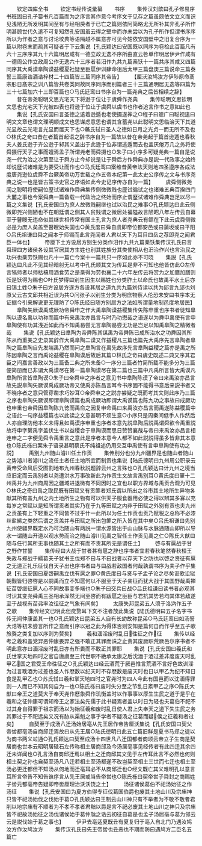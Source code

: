 <!-- { "loadSidebar": true } -->
　　钦定四库全书
　　钦定书经传说彚纂
　　书序
　　集传汉刘歆曰孔子修易序书班固曰孔子纂书凡百篇而为之序言其作意今考序文于见存之篇虽颇依文立义而识见浅陋无所发明其间至有与经相戾者于已亡之篇则依阿简略尤无所补其非孔子所作明甚顾世代久逺不可复知然孔安国虽云得之壁中而亦未尝以为孔子所作但谓书序序所以为作者之意与讨论坟典等语隔越不属意亦可见今姑依安国壁中之旧复合序为一篇以附卷末而疏其可疑者于下云集说【孔氏颖达曰安国既以同序为卷检此百篇凡有六十三序序其九十六篇明居咸有一德立政无逸不序所由直云咎单作明居伊尹作咸有一德周公作立政周公作无逸六十三序者若汨作九共九篇槀饫十一篇共序其咸又四篇同序其大禹谟臯陶谟益稷夏社疑至臣扈伊训肆命徂后太甲三篇盘庚三篇说命三篇泰誓三篇康诰酒诰梓材二十四篇皆三篇同序其帝告】
　　【厘沃汝鸠汝方伊陟原命髙宗肜日髙宗之训八篇皆共卷类同故同序同序而别篇者三十三篇通明居无逸等四篇为三十七篇加六十三即百篇也○马氏廷鸾曰书序自为一篇尧典之后皆相续之辞】
　　昔在帝尧聪明文思光宅天下将逊于位让于虞舜作尧典
　　集传聪明文思钦明文思也光宅天下光被四表也将逊于位让于虞舜以虞书也作者追言作书之意如此也
　　集说【孔氏安国曰言圣徳之逺着逊遁也老使摄遂禅之○程子曰聼广曰聪视逺曰明文文章也谓文理明顺成文也思谋虑意思也谓其含蓄尧以此聪明文思临治天下其道光显故云光宅言光显而居天下也○蘓氏轼曰圣人之徳如日月之光贞一而无所不及也○林氏之竒曰昔在者篇首起语之辞书序自为一篇故以昔在帝尧起于篇首逊遁也春秋夫人姜氏逊于齐公逊于邾其义盖出于此逊于位非谓逃遁而去也盖厌倦万几之务将使舜摄行天子之事而嬗焉孟子所谓尧老而舜摄也○朱子曰小序多可疑尧典一篇自是说尧一代为治之次第至让于舜方止今却说是让于舜后方作舜典亦是説一代政事之始终却说歴试诸难是为要受让而作也○马氏廷鸾曰案维昔黄帝法天则地四圣遵序各成法度唐尧逊位虞舜不台厥美帝功万世载之作五帝本纪第一此太史公序传之文与书序尧典之说一也是皆古策书史官之序语如此今史记序传亦自为一篇】
　　虞舜侧微尧闻之聪明将使嗣位歴试诸难作舜典集传侧微微贱也歴试徧试之也诸难五典百揆四门大麓之事也今案舜典一篇备载一代政治之终始而序止谓歴试诸难作舜典岂足以尽一篇之义集说【孔氏安国曰为庶人故微贱嗣继也试以治民之难事○孔氏颖达曰此云侧微即尧兴侧陋也不在朝廷谓之侧其人贫贱谓之微居处褊隘故言陋昭八年左传云自幕至于瞽瞍无违命似其继世相传常有国土孔言为庶人者尧典云有鳏在下此云虞舜侧微必是为庶人矣盖至瞽瞍始失国也○黄氏度曰舜自虞即帝位都安邑或曰蒲坂或曰平阳○吕氏祖谦曰舜之闻本于师锡而此言尧闻者人君以天下为耳目四岳之荐即尧之闻君臣一体也】
　　帝厘下土方设居方别生分类作汨作九共九篇槀饫集传汉孔氏曰言舜理四方诸侯各设其官居其方生姓也别其姓族分其类使相从也汨治作兴也言治民之功兴也槀劳饫赐也凡十一篇亡今案十一篇共只一序如此亦不可晓
　　集説【孔氏颖达曰凡此不见其经暗射无以考中孔氏顺其文为传耳是非不可知也他皆仿此○左传言犒师者以师枯槁用酒食劳之是槀得为劳也襄二十六年左传云将赏为之加膳加膳则饫是饫得为赐也○叶氏梦得曰别生因生以赐姓也分类胙土以命氏也故禹平水土后亦曰锡土姓○朱子曰方设居方逐方各设其居之道九共九篇刘侍读以共为邱言九邱也刘原父云古文邱共相近误为共○问张子以别生分类为明庶物察人伦恐未安曰书序本无证据今引来解说更无理防了○陈氏经曰随方别居方之法如所谓量地制邑度地居民】
　　臯陶矢厥谟禹成厥功帝舜申之作大禹臯陶谟益稷集传矢陈申重也序书者徒知臯陶以谟名禹以功称而篇中有来禹汝亦昌言与时乃功懋哉之语遂以为舜申禹使有言申臯陶使有功其浅近如此而不知禹曷尝无言臯陶曷尝无功是岂足以知禹臯陶之精微者哉
　　集说【孔氏颖达曰臯陶为帝舜陈其谋禹为帝舜陈已成所治水之功舜因其所陈从而重美之史录其辞作大禹臯陶二谟又作益稷凡三篇也篇先大禹序先言臯陶者臯陶之篇臯陶自先发端禹乃然而问之臯陶言在禹先故序先言臯陶益稷之篇亦是禹之所陈因臯陶之言而禹论益稷在臯陶谟后故后其篇○林氏之竒曰虞史既述二典又序其君臣之间嘉言善政以为三篇备二典之所未备○一序分三篇者竹简所载不能多分为三篇便简册而已非谓大禹谟尽在第一篇臯陶谟尽在第二篇也三篇中凡禹所言皆大禹谟凡臯陶所言皆臯陶谟○朱子曰帝舜申之序者之意见书中臯陶陈谟了帝曰来禹汝亦昌言故先説臯陶矢厥谟禹成厥功帝又使禹亦陈昌言耳今书序固不能得书意后来説书者又不晓序者之意只管穿凿求巧妙耳○帝舜申之之説亦尝疑之既而考其文则此序乃三篇之序也臯陶矢厥谟即谓臯陶谟篇也禹成厥功即谓大禹谟篇也陈九功之事故曰成厥功也申重也帝舜因臯陶陈九徳而禹俞之因复申命禹曰来禹汝亦昌言而禹遂陈益稷篇中之语此一句序益稷篇也以此读之文意甚明不烦生意○小序只是周秦间低手人作然后人亦自理防他本义未得且如禹谟序申重也序者本意先説臯陶后説禹谓舜欲令禹重説故将申字繋禹字盖伏生书以益稷合于臯陶谟而思日赞赞襄哉与帝曰来禹汝亦昌言相连申之二字便见舜令禹重言之意此是序者本意今人都不如此説説得虽多皆非其本意也○陈氏栎曰案朱子语录甚明蔡氏不纯祖述仍用交互申禹使有言申臯陶使有功之説】
　　禹别九州随山濬川任土作贡
　　集传别分也分九州疆界是也随山者随山之势濬川者濬川之流任土者任土地所宜而制贡也集说【陆氏德明曰九州周公职录云黄帝受命风后受图割地布九州春秋説题辞云州之言殊也○孔氏颖达曰计九州之境当应旧定而云禹别者以尧遭洪水万事改新此为作贡生文故言禹别耳○黄氏度曰肇十二州禹并为九州商周因之疆域进退微有不同因时之宜也以职方界域与禹贡合观为可见○林氏之奇曰禹之取民既有田赋又有贡篚者郑氏谓以所出之谷市其土地所生异物各献其所有盖九州之内土地所生之物有可以供天子服食器用必使之得以辨其多寡以充每岁之常赋以是知所谓贡者其实乃在于九等田赋之内非于田赋之外别有贡也夫九州之贡虽有上下轻重之不同皆不过乎什一此所以为任土作贡也贡乃赋税之总称不必漆丝盐絺之类然后谓之贡盖并与田赋之所出包篚之所入皆在其中矣○吕氏祖谦曰先别九州使疆界既定水乃可治随山有两説一谓水源皆出于山山脉与水脉通随山即所以导水一谓随山开道以观水势而治之随山濬川见禹之智任土作贡见禹之仁○陈氏大猷曰随与任行其所无事也随其土之所有而不责其所无是谓任土】
　　啓与有扈战于甘之野作甘誓
　　集传经曰大战于甘者甚有扈之辞也序书者宜若春秋笔然春秋桓王失政与郑战于繻葛夫子犹书王伐郑不曰与不曰战者以存天下之防也以啓之贤征有扈之无道正礼乐征伐自天子出也序书者曰与曰战若敌国者何哉孰谓书序为夫子作乎集说【孔氏安国曰夏啓嗣禹立伐有扈之罪○黄氏度曰与贤与子孟子论之尽矣讴歌讼狱朝觐皆归啓啓是以嗣禹而立不知扈何以不服至于天子亲征而犹大战于其国野哉禹禅征苗啓继征扈人心不同故事变多端也○朱子曰交兵曰战○吕氏祖谦曰读书者必观其时识其变尧舜禹三圣相承浑然无间至啓而有跋扈之臣臣与君抗其势若均其体若敌遂至于战视有苗弗率汝徂征之气象有间矣】
　　太康失邦昆弟五人须于洛汭作五子之歌
　　集传经文已明此但疣赘耳下文不注者放此集说【陆氏德明曰五子名字书传无闻仲康盖其一也○孔氏颖达曰昆弟五人自有长幼故称昆弟○马氏廷鸾曰如汤誓大诰等初未尝言所作之意而引序以冠之此为得体否则安知是篇何自而作乎至五子歌旅獒之类复加以序则为赘矣】
　　羲和湎淫废时乱日徃征之作征
　　集传以经考之羲和盖党羿恶仲康畏羿之强不敢正其罪而诛之止责其废厥职荒厥邑尔序书者不明此意亦曰湎淫废时乱日亦有所畏而不敢正其罪耶
　　集说【孔氏安国曰羲氏和氏世掌天地四时之官自唐虞至三代世职不絶承太康之后沈湎于酒过差非度废天时乱甲乙国之君受王命徃征之○孔氏颖达曰经云酒荒于厥邑惟言荒酒不言好色故训淫为过言耽酒为过差也圣人作厯数以纪天时不存厯数是废天时也日以甲乙为纪不知日食是乱甲乙也○苏氏轼曰羲和掌天地四时之官尧时为四人今此有国邑而以沈湎得罪则一人而已不知其何自为一也○陈氏栎曰废时失分至之节乱日紊甲乙之序○陈氏大猷曰帝王之道莫大于奉天尧作厯象舜作玑衡盖时以作事事以厚生生民之道于是乎在羲和之征仲康可谓知帝王之家法矣先儒于此书疑焉者盖以时日为轻也夫葛伯不祀不过其身自得罪于祖宗而汤以为始征羲和废时乱日使人君上失奉天之道下失生民之务其罪过于不祀远矣又况有胁从渠魁之事乎学者不疑汤之征葛而疑侯之征羲和者过矣】
　　自契至于成汤八迁汤始居亳从先王居作帝告厘沃集说【孔氏安国曰契父帝喾都亳汤自商邱迁焉故曰从先王居○陆氏徳明曰此五亡篇旧觧是夏书马郑之徒以为商书两义竝通○孔氏颖达曰契至成汤十四世凡八迁国都者商颂云帝立子生商是契居商也世本云昭明居砥石左传称相土居商邱及今汤居亳事见经传者有此四迁其余四迁未详闻也○孔言汤自商邱迁焉以相土之迁商邱其文见于左传耳此言不必然也何则相土契之孙也自契至汤凡八迁若相土至汤都遂不改岂契至相土三世而七迁也相土至汤必更迁都但不知汤从何地而迁亳耳必不从商邱迁也○经文既亡其义难明孔以意言耳所言帝告不知告谁序言从先王居或当告帝喾也○陈氏栎曰契帝喾子舜封之商赐姓子喾元都亳帝告疑即帝喾厘理治沃沃饶之土】
　　汤征诸侯葛伯不祀汤始征之作汤征
　　集说【孔氏安国曰为夏方伯得专征伐葛国伯爵也废其土地山川及宗庙神只皆不祀汤始伐之伐始于葛○孔氏颖达曰王制云山川神只有不举者为不敬不敬者君削以地宗庙有不顺者为不孝不孝者君黜以爵是言不祀必废其土地山川之神只及宗庙皆不祀故汤始征之汤伐诸侯始于葛仲虺之诰云初征自葛是也孟子汤居亳与葛为邻云云是説伐始于葛之事也】
　　伊尹去亳适夏既丑有夏复归于亳入自北门乃遇汝鸠汝方作汝鸠汝方
　　集传汉孔氏曰先王帝喾也丑恶也不期而防曰遇鸠方二臣名五篇亡
